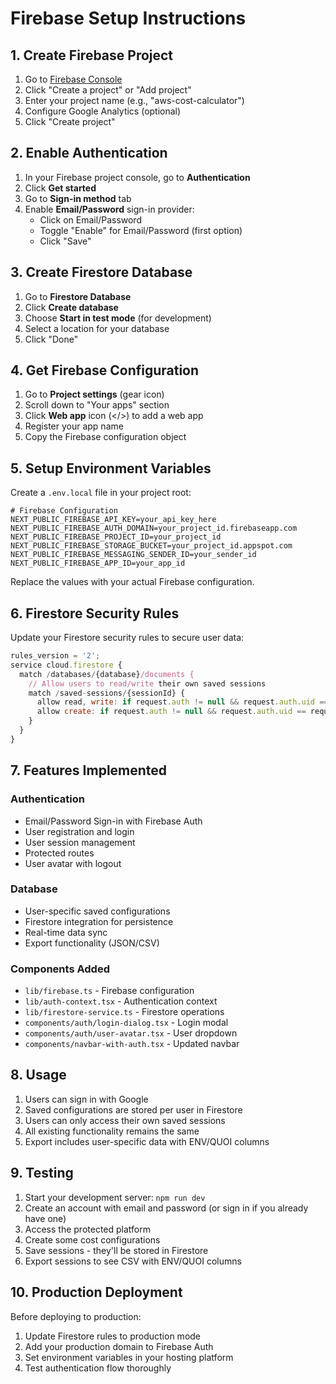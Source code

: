 # Firebase Setup Instructions

## 1. Create Firebase Project

1. Go to [Firebase Console](https://console.firebase.google.com/)
2. Click "Create a project" or "Add project"
3. Enter your project name (e.g., "aws-cost-calculator")
4. Configure Google Analytics (optional)
5. Click "Create project"

## 2. Enable Authentication

1. In your Firebase project console, go to **Authentication**
2. Click **Get started**
3. Go to **Sign-in method** tab
4. Enable **Email/Password** sign-in provider:
   - Click on Email/Password
   - Toggle "Enable" for Email/Password (first option)
   - Click "Save"

## 3. Create Firestore Database

1. Go to **Firestore Database**
2. Click **Create database**
3. Choose **Start in test mode** (for development)
4. Select a location for your database
5. Click "Done"

## 4. Get Firebase Configuration

1. Go to **Project settings** (gear icon)
2. Scroll down to "Your apps" section
3. Click **Web app** icon (</>) to add a web app
4. Register your app name
5. Copy the Firebase configuration object

## 5. Setup Environment Variables

Create a `.env.local` file in your project root:

```env
# Firebase Configuration
NEXT_PUBLIC_FIREBASE_API_KEY=your_api_key_here
NEXT_PUBLIC_FIREBASE_AUTH_DOMAIN=your_project_id.firebaseapp.com
NEXT_PUBLIC_FIREBASE_PROJECT_ID=your_project_id
NEXT_PUBLIC_FIREBASE_STORAGE_BUCKET=your_project_id.appspot.com
NEXT_PUBLIC_FIREBASE_MESSAGING_SENDER_ID=your_sender_id
NEXT_PUBLIC_FIREBASE_APP_ID=your_app_id
```

Replace the values with your actual Firebase configuration.

## 6. Firestore Security Rules

Update your Firestore security rules to secure user data:

```javascript
rules_version = '2';
service cloud.firestore {
  match /databases/{database}/documents {
    // Allow users to read/write their own saved sessions
    match /saved-sessions/{sessionId} {
      allow read, write: if request.auth != null && request.auth.uid == resource.data.userId;
      allow create: if request.auth != null && request.auth.uid == request.resource.data.userId;
    }
  }
}
```

## 7. Features Implemented

### Authentication
- Email/Password Sign-in with Firebase Auth
- User registration and login
- User session management
- Protected routes
- User avatar with logout

### Database
- User-specific saved configurations
- Firestore integration for persistence
- Real-time data sync
- Export functionality (JSON/CSV)

### Components Added
- `lib/firebase.ts` - Firebase configuration
- `lib/auth-context.tsx` - Authentication context
- `lib/firestore-service.ts` - Firestore operations
- `components/auth/login-dialog.tsx` - Login modal
- `components/auth/user-avatar.tsx` - User dropdown
- `components/navbar-with-auth.tsx` - Updated navbar

## 8. Usage

1. Users can sign in with Google
2. Saved configurations are stored per user in Firestore
3. Users can only access their own saved sessions
4. All existing functionality remains the same
5. Export includes user-specific data with ENV/QUOI columns

## 9. Testing

1. Start your development server: `npm run dev`
2. Create an account with email and password (or sign in if you already have one)
3. Access the protected platform
4. Create some cost configurations
5. Save sessions - they'll be stored in Firestore
6. Export sessions to see CSV with ENV/QUOI columns

## 10. Production Deployment

Before deploying to production:

1. Update Firestore rules to production mode
2. Add your production domain to Firebase Auth
3. Set environment variables in your hosting platform
4. Test authentication flow thoroughly 